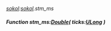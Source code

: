 _[sokol](../../modules/sokol/sokol-module.md):[sokol](../../modules/sokol/sokol-module.md).stm\_ms_
##### Function stm\_ms:[Double](../../modules/wonkey/wonkey-types-double.md)( ticks:[ULong](../../modules/wonkey/wonkey-types-ulong.md) )
